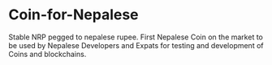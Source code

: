 # Coin-for-Nepalese
Stable NRP pegged to nepalese rupee.
First Nepalese Coin on the market
to be used by Nepalese Developers and Expats for testing and development of Coins and blockchains.
